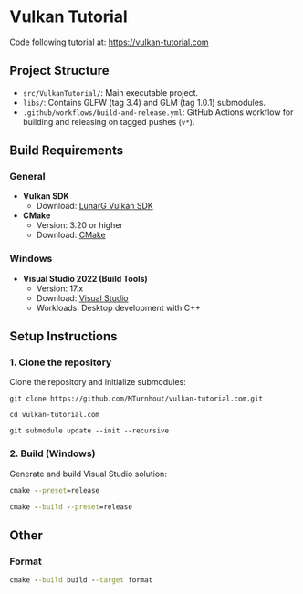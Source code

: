 # Vulkan Tutorial
Code following tutorial at:
https://vulkan-tutorial.com

## Project Structure
- `src/VulkanTutorial/`: Main executable project.
- `libs/`: Contains GLFW (tag 3.4) and GLM (tag 1.0.1) submodules.
- `.github/workflows/build-and-release.yml`: GitHub Actions workflow for building and releasing on tagged pushes (`v*`).

## Build Requirements

### General
- **Vulkan SDK**
  - Download: [LunarG Vulkan SDK](https://vulkan.lunarg.com/)
- **CMake**
  - Version: 3.20 or higher
  - Download: [CMake](https://cmake.org/download/)

### Windows
- **Visual Studio 2022 (Build Tools)**
  - Version: 17.x
  - Download: [Visual Studio](https://visualstudio.microsoft.com/downloads/)
  - Workloads: Desktop development with C++

## Setup Instructions

### 1. Clone the repository
Clone the repository and initialize submodules:
```
git clone https://github.com/MTurnhout/vulkan-tutorial.com.git
```
```
cd vulkan-tutorial.com
```
```
git submodule update --init --recursive
```

### 2. Build (Windows)
Generate and build Visual Studio solution:
```cmd
cmake --preset=release
```
```cmd
cmake --build --preset=release
```

## Other

### Format
```cmd
cmake --build build --target format
```